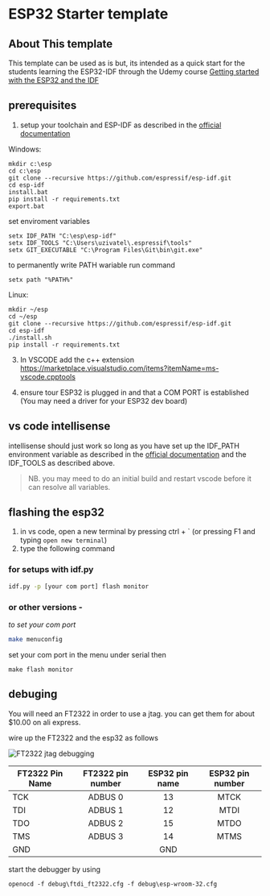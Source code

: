 
# ESP32 Starter template

## About This template

This template can be used as is but, its intended as a quick start for the students learning the ESP32-IDF through the Udemy course [Getting started with the ESP32 and the IDF](https://github.com/Mair/esp32-starter/blob/master/misc/commingsoon.md)
## prerequisites

1. setup your toolchain and ESP-IDF as described in the [official documentation](https://docs.espressif.com/projects/esp-idf/en/latest/get-started/#step-1-set-up-the-toolchain)

Windows:
```
mkdir c:\esp
cd c:\esp
git clone --recursive https://github.com/espressif/esp-idf.git
cd esp-idf
install.bat
pip install -r requirements.txt
export.bat
```
set enviroment variables
```
setx IDF_PATH "C:\esp\esp-idf"
setx IDF_TOOLS "C:\Users\uzivatel\.espressif\tools"
setx GIT_EXECUTABLE "C:\Program Files\Git\bin\git.exe"
```
to permanently write PATH wariable run command
```
setx path "%PATH%"
```

Linux:
```
mkdir ~/esp
cd ~/esp
git clone --recursive https://github.com/espressif/esp-idf.git
cd esp-idf
./install.sh
pip install -r requirements.txt
```

3. In VSCODE add the c++ extension 
https://marketplace.visualstudio.com/items?itemName=ms-vscode.cpptools
 
4. ensure tour ESP32 is plugged in and that a COM PORT is established (You may need a driver for your ESP32 dev board)

## vs code intellisense

intellisense should just work so long as you have set up the IDF_PATH environment variable as described in the [official documentation](https://docs.espressif.com/projects/esp-idf/en/latest/get-started/#step-1-set-up-the-toolchain) and the IDF_TOOLS as described above.

>NB. you may meed to do an initial build and restart vscode before it can resolve all variables.

## flashing the esp32

1. in vs code, open a new terminal by pressing ctrl + \` (or pressing F1 and typing `open new terminal`)
2. type the following command

### for setups with idf.py

```bash
idf.py -p [your com port] flash monitor
```

### or other versions -
*to set your com port*
```bash
make menuconfig 
```
set your com port in the menu under serial
then
```
make flash monitor
```
## debuging

You will need an FT2322 in order to use a jtag. you can get them for about $10.00 on ali express.

wire up the FT2322 and the esp32 as follows

![FT2322 jtag debugging][FT2322-jtag]

[FT2322-jtag]: /misc/pin%20mapping.svg "Logo Title Text 2"

| FT2322 Pin Name | FT2322 pin number | ESP32 pin name| ESP32 pin number
| --------------- |:-----------------:|:-------------:|:-------------:|
| TCK             | ADBUS 0           | 13            | MTCK  
| TDI             | ADBUS 1           | 12            | MTDI
| TDO             | ADBUS 2           | 15            | MTDO
| TMS             | ADBUS 3           | 14            | MTMS
| GND             |                   | GND           |

start the debugger by using

```
openocd -f debug\ftdi_ft2322.cfg -f debug\esp-wroom-32.cfg
```
